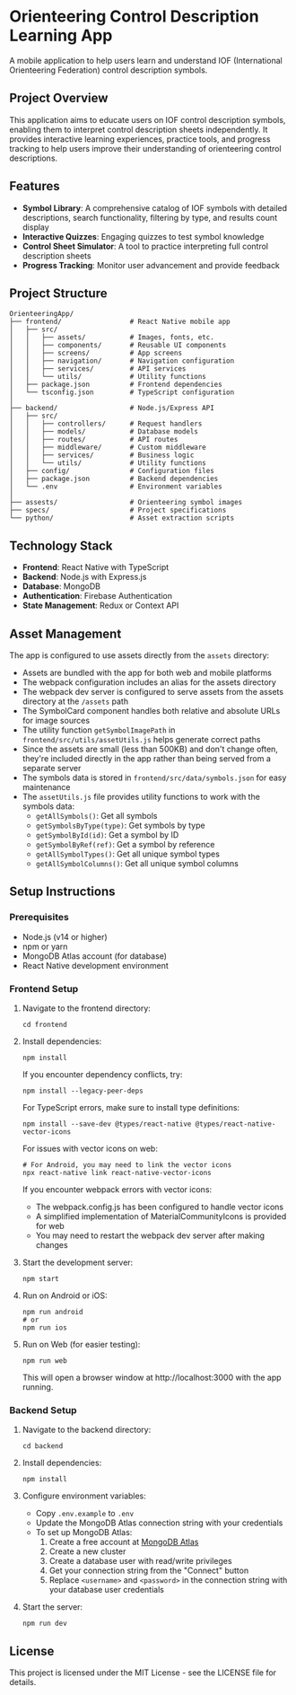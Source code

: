 # Orienteering Control Description Learning App

A mobile application to help users learn and understand IOF (International Orienteering Federation) control description symbols.

## Project Overview

This application aims to educate users on IOF control description symbols, enabling them to interpret control description sheets independently. It provides interactive learning experiences, practice tools, and progress tracking to help users improve their understanding of orienteering control descriptions.

## Features

- **Symbol Library**: A comprehensive catalog of IOF symbols with detailed descriptions, search functionality, filtering by type, and results count display
- **Interactive Quizzes**: Engaging quizzes to test symbol knowledge
- **Control Sheet Simulator**: A tool to practice interpreting full control description sheets
- **Progress Tracking**: Monitor user advancement and provide feedback

## Project Structure

```
OrienteeringApp/
├── frontend/                 # React Native mobile app
│   ├── src/
│   │   ├── assets/           # Images, fonts, etc.
│   │   ├── components/       # Reusable UI components
│   │   ├── screens/          # App screens
│   │   ├── navigation/       # Navigation configuration
│   │   ├── services/         # API services
│   │   └── utils/            # Utility functions
│   ├── package.json          # Frontend dependencies
│   └── tsconfig.json         # TypeScript configuration
│
├── backend/                  # Node.js/Express API
│   ├── src/
│   │   ├── controllers/      # Request handlers
│   │   ├── models/           # Database models
│   │   ├── routes/           # API routes
│   │   ├── middleware/       # Custom middleware
│   │   ├── services/         # Business logic
│   │   └── utils/            # Utility functions
│   ├── config/               # Configuration files
│   ├── package.json          # Backend dependencies
│   └── .env                  # Environment variables
│
├── assests/                  # Orienteering symbol images
├── specs/                    # Project specifications
└── python/                   # Asset extraction scripts
```

## Technology Stack

- **Frontend**: React Native with TypeScript
- **Backend**: Node.js with Express.js
- **Database**: MongoDB
- **Authentication**: Firebase Authentication
- **State Management**: Redux or Context API

## Asset Management

The app is configured to use assets directly from the `assets` directory:

- Assets are bundled with the app for both web and mobile platforms
- The webpack configuration includes an alias for the assets directory
- The webpack dev server is configured to serve assets from the assets directory at the `/assets` path
- The SymbolCard component handles both relative and absolute URLs for image sources
- The utility function `getSymbolImagePath` in `frontend/src/utils/assetUtils.js` helps generate correct paths
- Since the assets are small (less than 500KB) and don't change often, they're included directly in the app rather than being served from a separate server
- The symbols data is stored in `frontend/src/data/symbols.json` for easy maintenance
- The `assetUtils.js` file provides utility functions to work with the symbols data:
  - `getAllSymbols()`: Get all symbols
  - `getSymbolsByType(type)`: Get symbols by type
  - `getSymbolById(id)`: Get a symbol by ID
  - `getSymbolByRef(ref)`: Get a symbol by reference
  - `getAllSymbolTypes()`: Get all unique symbol types
  - `getAllSymbolColumns()`: Get all unique symbol columns

## Setup Instructions

### Prerequisites

- Node.js (v14 or higher)
- npm or yarn
- MongoDB Atlas account (for database)
- React Native development environment

### Frontend Setup

1. Navigate to the frontend directory:
   ```
   cd frontend
   ```

2. Install dependencies:
   ```
   npm install
   ```

   If you encounter dependency conflicts, try:
   ```
   npm install --legacy-peer-deps
   ```
   
   For TypeScript errors, make sure to install type definitions:
   ```
   npm install --save-dev @types/react-native @types/react-native-vector-icons
   ```
   
   For issues with vector icons on web:
   ```
   # For Android, you may need to link the vector icons
   npx react-native link react-native-vector-icons
   ```
   
   If you encounter webpack errors with vector icons:
   - The webpack.config.js has been configured to handle vector icons
   - A simplified implementation of MaterialCommunityIcons is provided for web
   - You may need to restart the webpack dev server after making changes

3. Start the development server:
   ```
   npm start
   ```

4. Run on Android or iOS:
   ```
   npm run android
   # or
   npm run ios
   ```

5. Run on Web (for easier testing):
   ```
   npm run web
   ```
   This will open a browser window at http://localhost:3000 with the app running.

### Backend Setup

1. Navigate to the backend directory:
   ```
   cd backend
   ```

2. Install dependencies:
   ```
   npm install
   ```

3. Configure environment variables:
   - Copy `.env.example` to `.env`
   - Update the MongoDB Atlas connection string with your credentials
   - To set up MongoDB Atlas:
     1. Create a free account at [MongoDB Atlas](https://www.mongodb.com/cloud/atlas)
     2. Create a new cluster
     3. Create a database user with read/write privileges
     4. Get your connection string from the "Connect" button
     5. Replace `<username>` and `<password>` in the connection string with your database user credentials

4. Start the server:
   ```
   npm run dev
   ```

## License

This project is licensed under the MIT License - see the LICENSE file for details.
